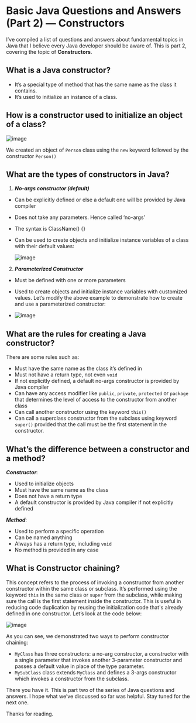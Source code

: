# Basic Java Questions and Answers (Part 2) — Constructors

I’ve compiled a list of questions and answers about fundamental topics in Java that I believe every Java developer should be aware of. This is part 2, covering the topic of **Constructors**.

## What is a Java constructor?
- It’s a special type of method that has the same name as the class it contains.
- It’s used to initialize an instance of a class.

## How is a constructor used to initialize an object of a class?

![image](https://github.com/Firasama29/my-blog/assets/67781796/1857a0c8-915a-4a86-a0a5-946ae5774498)

We created an object of `Person` class using the `new` keyword followed by the constructor `Person()`

## What are the types of constructors in Java?
1. ***No-args constructor (default)***
- Can be explicitly defined or else a default one will be provided by Java compiler
- Does not take any parameters. Hence called ‘no-args’
- The syntax is ClassName() {}
- Can be used to create objects and initialize instance variables of a class with their default values:

  ![image](https://github.com/Firasama29/my-blog/assets/67781796/c76cf80f-45ca-4e3d-b504-0b4930808b2a)

2. ***Parameterized Constructor***
- Must be defined with one or more parameters
- Used to create objects and initialize instance variables with customized values. Let’s modify the above example to demonstrate how to create and use a parameterized constructor:

- ![image](https://github.com/Firasama29/my-blog/assets/67781796/66d66a7d-d98b-4bf3-8825-5ba3bb347bb0)

## What are the rules for creating a Java constructor?
There are some rules such as:

- Must have the same name as the class it’s defined in
- Must not have a return type, not even `void`
- If not explicitly defined, a default no-args constructor is provided by Java compiler
- Can have any access modifier like `public`, `private`, `protected` or `package` that determines the level of access to the constructor from another class
- Can call another constructor using the keyword `this()`
- Can call a superclass constructor from the subclass using keyword `super()` provided that the call must be the first statement in the constructor.

## What’s the difference between a constructor and a method?
***Constructor***:

- Used to initialize objects
- Must have the same name as the class
- Does not have a return type
- A default constructor is provided by Java compiler if not explicitly defined

***Method***:

- Used to perform a specific operation
- Can be named anything
- Always has a return type, including `void`
- No method is provided in any case

## What is Constructor chaining?
This concept refers to the process of invoking a constructor from another constructor within the same class or subclass. It’s performed using the keyword `this` in the same class or `super` from the subclass, while making sure the call is the first statement inside the constructor. This is useful in reducing code duplication by reusing the initialization code that's already defined in one constructor. Let’s look at the code below:

![image](https://github.com/Firasama29/my-blog/assets/67781796/105d005e-da72-4b8b-8bf7-a3a0a7f1c73c)

As you can see, we demonstrated two ways to perform constructor chaining:
- `MyClass` has three constructors: a no-arg constructor, a constructor with a single parameter that invokes another 3-parameter constructor and passes a default value in place of the type parameter.
- `MySubClass` class extends `MyClass` and defines a 3-args constructor which invokes a constructor from the subclass.

There you have it. This is part two of the series of Java questions and answers. I hope what we’ve discussed so far was helpful. Stay tuned for the next one.

Thanks for reading.
